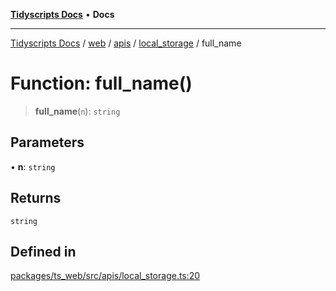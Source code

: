 [**Tidyscripts Docs**](../../../../../../../README.md) • **Docs**

***

[Tidyscripts Docs](../../../../../../../globals.md) / [web](../../../../../README.md) / [apis](../../../README.md) / [local\_storage](../README.md) / full\_name

# Function: full\_name()

> **full\_name**(`n`): `string`

## Parameters

• **n**: `string`

## Returns

`string`

## Defined in

[packages/ts\_web/src/apis/local\_storage.ts:20](https://github.com/sheunaluko/tidyscripts/blob/master/packages/ts_web/src/apis/local_storage.ts#L20)
